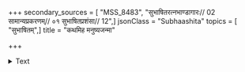 +++
secondary_sources = [ "MSS_8483", "सुभाषितरत्नभाण्डागारः// 02 सामान्यप्रकरणम्// ०१ सुभाषितप्रशंसा// 12",]
jsonClass = "Subhaashita"
topics = [ "सुभाषितम्",]
title = "कथमिह मनुष्यजन्मा"

+++

<details><summary>Text</summary>

कथमिह मनुष्यजन्मा संप्रविशति सदसि विबुधगमितायाम्।  
येन न सुभाषितामृतम् आह्लादि निपीतमा तृप्तेः॥
</details>
